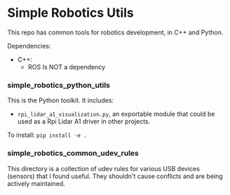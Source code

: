 # Simple Robotics Utils

This repo has common tools for robotics development, in C++ and Python. 

Dependencies:
- C++:
    - ROS Is NOT a dependency

### simple_robotics_python_utils

This is the Python toolkit. It includes:
- `rpi_lidar_a1_visualization.py`, an exportable module that could be used as a Rpi Lidar A1 driver in other projects. 

To install: 
`pip install -e .`

### simple_robotics_common_udev_rules

This directory is a collection of udev rules for various USB devices (sensors) that I found useful. They shouldn't cause conflicts and are being actively maintained.
